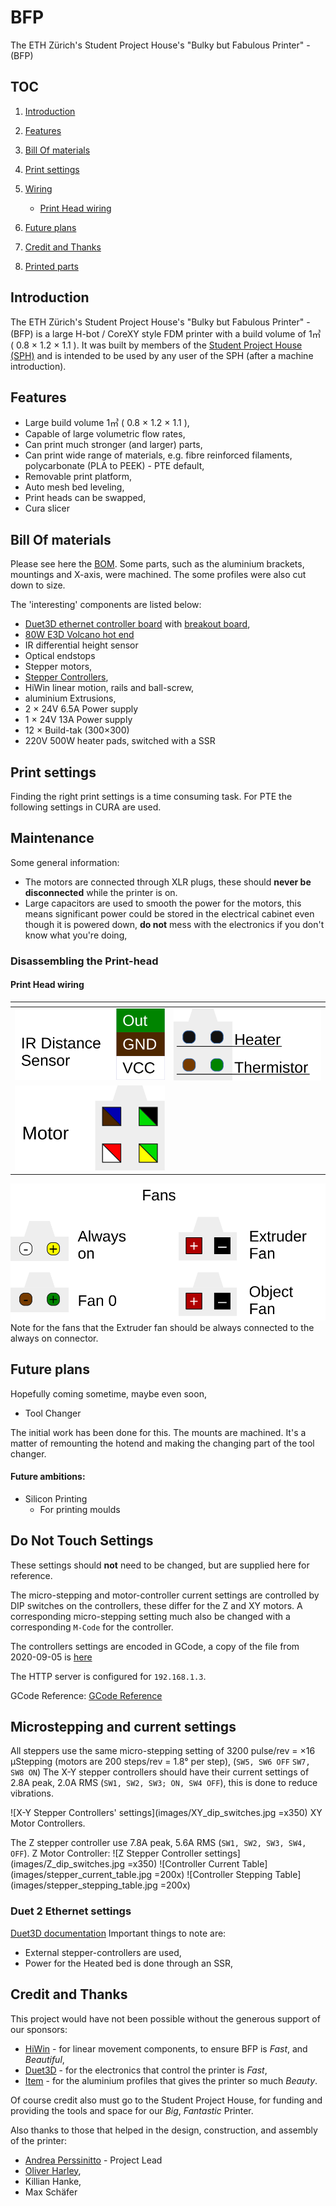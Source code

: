 # BFP

The ETH Zürich's Student Project House's "Bulky but Fabulous Printer" - (BFP)

## TOC

1. [Introduction](#introduction)
1. [Features](#features)
1. [Bill Of materials](#bill-of-materials)
1. [Print settings](#print-settings)
1. [Wiring](#wiring)
   - [Print Head wiring](#print-head-wiring)
1. [Future plans](#hopefully-coming-sometime-)
1. [Credit and Thanks](#credit-and-thanks)

1. [Printed parts](#printed-parts)
<!-- 1. [Assembly guide](#assembly-guide) -->


## Introduction

The ETH Zürich's Student Project House's "Bulky but Fabulous Printer" - (BFP) is a large H-bot / CoreXY style FDM printer with a build volume of 1㎥ ( 0.8 × 1.2 × 1.1 ).
It was built by members of the [Student Project House (SPH)](https://sph.ethz.ch/big3d/) and
is intended to be used by any user of the SPH (after a machine introduction).
<!-- It is currently a FDM printer, although are ideas for extending the print end to accommodate other materials to take advantage of the large print volume. -->

## Features

 - Large build volume 1㎥ ( 0.8 × 1.2 × 1.1 ),
 - Capable of large volumetric flow rates,
 - Can print much stronger (and larger) parts,
 - Can print wide range of materials, e.g. fibre reinforced filaments, polycarbonate (PLA to PEEK) - PTE default,
 - Removable print platform,
 - Auto mesh bed leveling,
 - Print heads can be swapped,
 - Cura slicer

## Bill Of materials

Please see here the [BOM](https://docs.google.com/spreadsheets/d/1Y9vpOhxNVT4gwxp1NMAN9-1OQtclcSS-GbRdNIxf8Fs/edit?usp=sharing).
Some parts, such as the aluminium brackets,  mountings and X-axis, were machined.
The some profiles were also cut down to size.

The 'interesting' components are listed below:

 - [Duet3D ethernet controller board](https://www.duet3d.com/DuetEthernet) with [breakout board](https://www.duet3d.com/Expansion_Breakout),
 - [80W E3D Volcano hot end](https://e3d-online.com/collections/hotends/products/supervolcano-upgrade-kit)
 - IR differential height sensor
 - Optical endstops
 - Stepper motors,
 - [Stepper Controllers](http://www.americanmotiontech.com/upload/Manuals/DM860m.pdf),
 - HiWin linear motion, rails and ball-screw,
 - aluminium Extrusions,
 - 2 × 24V 6.5A Power supply
 - 1 × 24V 13A Power supply
 - 12 × Build-tak (300×300)
 - 220V 500W heater pads, switched with a SSR


## Print settings

Finding the right print settings is a time consuming task.
For PTE the following settings in CURA are used.



<!-- ## Assembly guide -->
<!--  -->
<!-- Some rough steps and guidelines on how to build your own: -->
<!--  -->
<!--  1. Assemble the frame, use the CAD drawings as a reference -->
<!--  2. Ensure the Z Stepper motors are connected -->
<!--  3. Wiring Cabinet. -->
<!--  -->
<!-- ## Printed parts -->
<!--  -->
<!-- Many parts were printed, see here for a list including the STL / CAD files. -->

## Maintenance

Some general information:

 - The motors are connected through XLR plugs, these should **never be disconnected** while the printer is on.
 - Large capacitors are used to smooth the power for the motors, this means significant power could be stored in the electrical cabinet even though it is powered down, **do not** mess with the electronics if you don't know what you're doing,

### Disassembling the Print-head


#### Print Head wiring

 | <!-- --> | <!-- --> |
--- | ---
![Distance Sensor](images/distance_sensor.svg)         | ![Heater and Thermistor](images/heater_thermistor.svg)
 | ![Motor connector](images/motor.svg)

![Fans](images/Fans.svg)
Note for the fans that the Extruder fan should be always connected to the always on connector.




## Future plans

Hopefully coming sometime, maybe even soon,

 - Tool Changer

 The initial work has been done for this. The mounts are machined. It's a matter of remounting the hotend and making the changing part of the tool changer.

#### Future ambitions:

 -  Silicon Printing
    - For printing moulds

## Do Not Touch Settings

These settings should **not** need to be changed, but are supplied here for reference.

The micro-stepping and motor-controller current settings are controlled by DIP switches on the controllers, these differ for the Z and XY motors.
A corresponding micro-stepping setting much also be changed with a corresponding `M-Code` for the controller.

The controllers settings are encoded in GCode, a copy of the file from 2020-09-05 is [here](controller/sys/config.g)

The HTTP server is configured for `192.168.1.3`.

GCode Reference: [GCode Reference](https://duet3d.dozuki.com/Wiki/Gcode)

## Microstepping and current settings

All steppers use the same micro-stepping setting of 3200 pulse/rev = ×16 μStepping (motors are 200 steps/rev = 1.8° per step), (`SW5, SW6 OFF` `SW7, SW8 ON`)
The X-Y stepper controllers should have their current settings of 2.8A peak, 2.0A RMS (`SW1, SW2, SW3; ON, SW4 OFF`), this is done to reduce vibrations.

![X-Y Stepper Controllers' settings](images/XY_dip_switches.jpg =x350) XY Motor Controllers.

The Z stepper controller use 7.8A peak, 5.6A RMS (`SW1, SW2, SW3, SW4, OFF`).
Z Motor Controller: ![Z Stepper Controller settings](images/Z_dip_switches.jpg =x350)
![Controller Current Table](images/stepper_current_table.jpg =200x)
![Controller Stepping Table](images/stepper_stepping_table.jpg =200x)

### Duet 2 Ethernet settings

[Duet3D documentation](https://duet3d.dozuki.com/Wiki/Step_by_step_guide)
Important things to note are:

 - External stepper-controllers are used,
 - Power for the Heated bed is done through an SSR,

## Credit and Thanks

This project would have not been possible without the generous support of our sponsors:

 - [HiWin](https://www.hiwin.com/index.html "HiWin") - for linear movement components, to ensure BFP is *Fast*, and *Beautiful*,
 - [Duet3D](https://www.duet3d.com/ "Duet3D") - for the electronics that control the printer is *Fast*,
 - [Item](https://www.item24.ch/en/ "Item24") - for the aluminium profiles that gives the printer so much *Beauty*.

Of course credit also must go to the Student Project House, for funding and providing the tools and space for our *Big*, *Fantastic* Printer.

Also thanks to those that helped in the design, construction, and assembly of the printer:

 - [Andrea Perssinitto](https://github.com/periandr)  - Project Lead
 - [Oliver Harley](https://github.com/ixil),
 - Killian Hanke,
 - Max Schäfer

